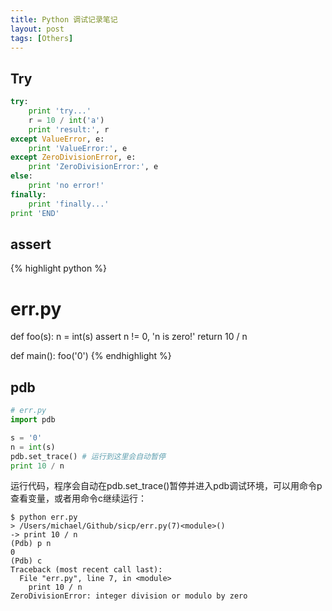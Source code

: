 ```yaml
---
title: Python 调试记录笔记
layout: post
tags: [Others]
---
```



## Try

```python
try:
    print 'try...'
    r = 10 / int('a')
    print 'result:', r
except ValueError, e:
    print 'ValueError:', e
except ZeroDivisionError, e:
    print 'ZeroDivisionError:', e
else:
    print 'no error!'
finally:
    print 'finally...'
print 'END'
```


## assert

{% highlight python %}
# err.py
def foo(s):
    n = int(s)
    assert n != 0, 'n is zero!'
    return 10 / n

def main():
    foo('0')
{% endhighlight %}


## pdb

```python
# err.py
import pdb

s = '0'
n = int(s)
pdb.set_trace() # 运行到这里会自动暂停
print 10 / n

```
运行代码，程序会自动在pdb.set_trace()暂停并进入pdb调试环境，可以用命令p查看变量，或者用命令c继续运行：

```
$ python err.py 
> /Users/michael/Github/sicp/err.py(7)<module>()
-> print 10 / n
(Pdb) p n
0
(Pdb) c
Traceback (most recent call last):
  File "err.py", line 7, in <module>
    print 10 / n
ZeroDivisionError: integer division or modulo by zero
```
